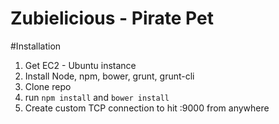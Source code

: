 Zubielicious - Pirate Pet
=======

#Installation
1. Get EC2 - Ubuntu instance
2. Install Node, npm, bower, grunt, grunt-cli
3. Clone repo
4. run `npm install` and `bower install`
5. Create custom TCP connection to hit :9000 from anywhere
